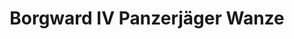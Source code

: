 ---
title: "Borgward IV Panzerjäger Wanze"
price: TBA
desc: ""
img_path: "/assets/img/DW35008.jpg"
brand: AMMO
available: false
special_offer: false
new: false
soon: false
cat: "Plasticne-Makete"
subcat: "PM-DAS WERK"
subsubcat: ""
sifra: "DW35008"
---